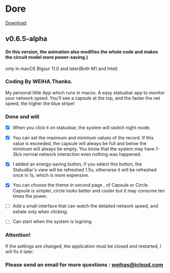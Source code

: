# Dore
[Download](https://github.com/weihas/Dore/releases/download/v0.6.5-alpha/Dore-0.6.5.dmg)

## v0.6.5-alpha
#### (In this version, the animation also modifies the whole code and makes the circuit model more power-saving.)
only in macOS Bigsur 11.0 and later(Both M1 and Intel)
### Coding By WEIHA.Thanks.

My personal little App which runs in macos.
A easy statusbar app to monitor your network speed.
You'll see a capsule at the top, and the faster the net speed, the higher the blue stripe! 




### Done and will

- [x] When you click it on statusbar, the system will switch night mode.

- [x] You can set the maximum and minimum values of the record. If this value is exceeded, the capsule will always be full and below the minimum will always be empty. You know that the system may have 1-3k/s normal network interaction even nothing was happened.

- [x] I added an energy-saving button, if you select this button, the StatusBar's view will be refreshed 1.5s, otherwise it will be refreshed once in 1s, which is more expensive.

- [x] You can choose the theme in second page , of Capsule or Circle.  Capsule is simpler, circle looks better and cooler but it may consume ten times the power. 
- [ ] Add a small interface that can watch the detailed network speed, and exhale only when clicking.
- [ ] Can start when the system is logining

### Attention!
If the settings are changed, the application must be closed and restarted, I will fix it later.

### Please send an email for more questions : weihas@icloud.com
